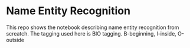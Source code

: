 # Name Entity Recognition 
This repo shows the notebook describing name entity recognition from screatch. The tagging used here is BIO tagging. B-beginning, I-inside, O-outside